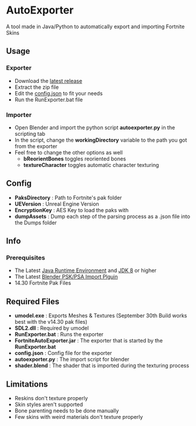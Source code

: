 # AutoExporter
A tool made in Java/Python to automatically export and importing Fortnite Skins

## Usage

### Exporter
* Download the [latest release](https://github.com/halfuwu/FortniteAutoExporter/releases)
* Extract the zip file
* Edit the [config.json](#Config) to fit your needs
* Run the RunExporter.bat file

### Importer
* Open Blender and import the python script **autoexporter.py** in the scripting tab
* In the script, change the **workingDirectory** variable to the path you got from the exporter
* Feel free to change the other options as well
  * **bReorientBones** toggles reoriented bones
  * **textureCharacter** toggles automatic character texturing


## Config
* **PaksDirectory** : Path to Fortnite's pak folder
* **UEVersion** : Unreal Engine Version
* **EncryptionKey** : AES Key to load the paks with
* **dumpAssets** : Dump each step of the parsing process as a .json file into the Dumps folder


## Info

### Prerequisites
* The Latest [Java Runtime Environment](https://www.oracle.com/java/technologies/javase-server-jre8-downloads.html) and [JDK 8](https://www.oracle.com/java/technologies/javase/javase-jdk8-downloads.html) or higher
* The Latest [Blender PSK/PSA Import Plguin](https://github.com/Befzz/blender3d_import_psk_psa)
* 14.30 Fortnite Pak Files

## Required Files
* **umodel.exe** : Exports Meshes & Textures (September 30th Build works best with the v14.30 pak files)
* **SDL2.dll** : Required by umodel
* **RunExporter.bat** : Runs the exporter
* **FortniteAutoExporter.jar** : The exporter that is started by the **RunExporter.bat**
* **config.json** : Config file for the exporter
* **autoexporter.py** : The import script for blender
* **shader.blend** : The shader that is imported during the texturing process

## Limitations
* Reskins don't texture properly
* Skin styles aren't supported
* Bone parenting needs to be done manually
* Few skins with weird materials don't texture properly
